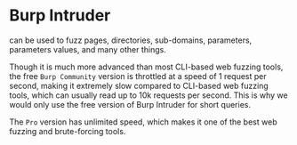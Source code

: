 # Burp Intruder
can be used to fuzz pages, directories, sub-domains, parameters, parameters values, and many other things. 

Though it is much more advanced than most CLI-based web fuzzing tools, the free `Burp Community` version is throttled at a speed of 1 request per second, making it extremely slow compared to CLI-based web fuzzing tools, which can usually read up to 10k requests per second. This is why we would only use the free version of Burp Intruder for short queries.

The `Pro` version has unlimited speed, which makes it one of the best web fuzzing and brute-forcing tools.
